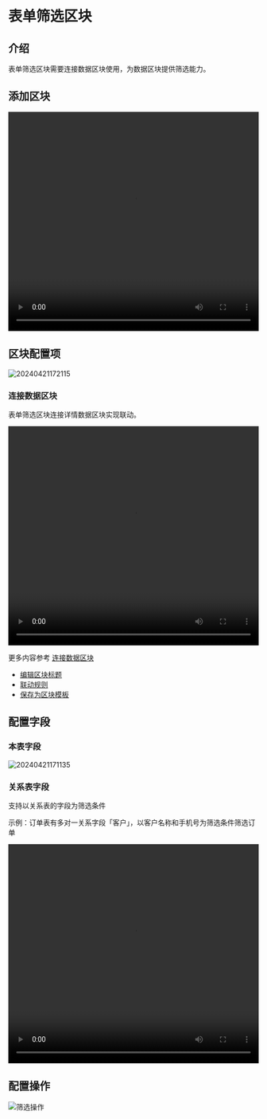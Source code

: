 # 表单筛选区块

## 介绍

表单筛选区块需要连接数据区块使用，为数据区块提供筛选能力。

## 添加区块

  <video width="100%" height="440" controls>
      <source src="https://nocobase-docs.oss-cn-beijing.aliyuncs.com/20240426172722.mp4" type="video/mp4">
    </video>

## 区块配置项

![20240421172115](https://static-docs.nocobase.com/20240421172115.png)

### 连接数据区块

表单筛选区块连接详情数据区块实现联动。

  <video width="100%" height="440" controls>
      <source src="https://nocobase-docs.oss-cn-beijing.aliyuncs.com/20240421170947.mp4" type="video/mp4">
    </video>

更多内容参考 [连接数据区块](/handbook/ui/blocks/block-settings/connect-block)

- [编辑区块标题](/handbook/ui/blocks/block-settings/block-title)
- [联动规则](/handbook/ui/blocks/block-settings/linkage-rule)
- [保存为区块模板](/handbook/ui/blocks/block-settings/block-template)

## 配置字段

### 本表字段

![20240421171135](https://static-docs.nocobase.com/20240421171135.png)

### 关系表字段

支持以关系表的字段为筛选条件

示例：订单表有多对一关系字段「客户」，以客户名称和手机号为筛选条件筛选订单

<video width="100%" height="440" controls>
<source src="https://nocobase-docs.oss-cn-beijing.aliyuncs.com/20240421171437.mp4" type="video/mp4">
</video>

## 配置操作

![筛选操作](https://static-docs.nocobase.com/20240421171839.png)

